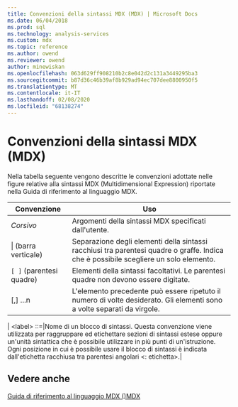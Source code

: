 ```yaml
---
title: Convenzioni della sintassi MDX (MDX) | Microsoft Docs
ms.date: 06/04/2018
ms.prod: sql
ms.technology: analysis-services
ms.custom: mdx
ms.topic: reference
ms.author: owend
ms.reviewer: owend
author: minewiskan
ms.openlocfilehash: 063d629ff908210b2c8e042d2c131a3449295ba3
ms.sourcegitcommit: b87d36c46b39af8b929ad94ec707dee8800950f5
ms.translationtype: MT
ms.contentlocale: it-IT
ms.lasthandoff: 02/08/2020
ms.locfileid: "68138274"
---
```

# <a name="mdx-syntax-conventions-mdx"></a>Convenzioni della sintassi MDX (MDX)


  Nella tabella seguente vengono descritte le convenzioni adottate nelle figure relative alla sintassi MDX (Multidimensional Expression) riportate nella Guida di riferimento al linguaggio MDX.  
  
|Convenzione|Uso|  
|----------------|-----------|  
|*Corsivo*|Argomenti della sintassi MDX specificati dall'utente.|  
|&#124; (barra verticale)|Separazione degli elementi della sintassi racchiusi tra parentesi quadre o graffe. Indica che è possibile scegliere un solo elemento.|  
|`[ ]` (parentesi quadre)|Elementi della sintassi facoltativi. Le parentesi quadre non devono essere digitate.|  
|[,] ...n|L'elemento precedente può essere ripetuto il numero di volte desiderato. Gli elementi sono a volte separati da virgole.|  
|
  \<label> ::=|Nome di un blocco di sintassi. Questa convenzione viene utilizzata per raggruppare ed etichettare sezioni di sintassi estese oppure un'unità sintattica che è possibile utilizzare in più punti di un'istruzione. Ogni posizione in cui è possibile usare il blocco di sintassi è indicata dall'etichetta racchiusa tra parentesi angolari \<: etichetta>.|  
  
## <a name="see-also"></a>Vedere anche  
 [Guida di riferimento al linguaggio MDX &#40;&#41;MDX](../mdx/mdx-language-reference-mdx.md)  
  
  

